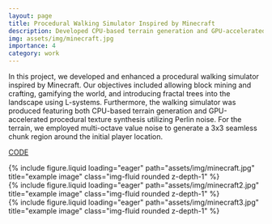 ```yaml
---
layout: page
title: Procedural Walking Simulator Inspired by Minecraft
description: Developed CPU-based terrain generation and GPU-accelerated procedural texture synthesis utilizing Perlin noise, introduced fractal trees using L-systems and multi-octave value noise
img: assets/img/minecraft.jpg
importance: 4
category: work
---
```


In this project, we developed and enhanced a procedural walking simulator inspired by Minecraft. Our objectives included allowing block mining and crafting, gamifying the world, and introducing fractal trees into the landscape using L-systems. Furthermore, the walking simulator was produced featuring both CPU-based terrain generation and GPU-accelerated procedural texture synthesis utilizing Perlin noise. For the terrain, we employed multi-octave value noise to generate a 3x3 seamless chunk region around the initial player location.

[CODE](https://github.com/sebastianwgm/minecraft)

<div class="row">
    <div class="col-sm mt-3 mt-md-0">
        {% include figure.liquid loading="eager" path="assets/img/minecraft.jpg" title="example image" class="img-fluid rounded z-depth-1" %}
    </div>
    <div class="col-sm mt-3 mt-md-0">
        {% include figure.liquid loading="eager" path="assets/img/minecraft2.jpg" title="example image" class="img-fluid rounded z-depth-1" %}
    </div>
    <div class="col-sm mt-3 mt-md-0">
        {% include figure.liquid loading="eager" path="assets/img/minecraft3.jpg" title="example image" class="img-fluid rounded z-depth-1" %}
    </div>
</div>